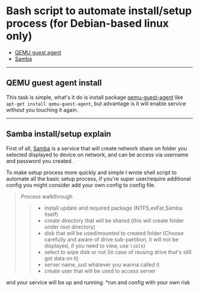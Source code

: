 # Bash script to automate install/setup process (for Debian-based linux only)
- [QEMU guest agent](https://github.com/P-CAST/bash_script_for_homelab/new/main?readme=1#qemu-guest-agent-install)
- [Samba](https://github.com/P-CAST/bash_script_for_homelab/new/main?readme=1#samba-installsetup-explain)

---

## QEMU guest agent install
This task is simple, what's it do is install package [qemu-guest-agent](https://packages.ubuntu.com/bionic/qemu-guest-agent) like ```apt-get install qemu-guest-agent```, but advantage is it will enable service without you touching it again.

---

## Samba install/setup explain
First of all, [Samba](https://ubuntu.com/server/docs/samba-file-server) is a service that will create network share on folder you selected displayed to device on network, and can be access via username and password you created.

To make setup process more quickly and simple I wrote shell script to automate all the basic setup process, if you're super user/require additional config you might consider add your own config to config file.

> Process walkthrough
>> - install update and required package (NTFS,exFat,Samba itself)
>> - create directory that will be shared (this will create folder under root directory)
>> - disk that will be used/mounted to created folder (Choose carefully and aware of drive sub-partition, it will not be displayed, if you need to view, use ```lsblk```)
>> - select to wipe disk or not (In case of reusing drive that's still got data on it)
>> - server name, just whatever you wanna called it
>> - create user that will be used to access server

and your service will be up and running. *run and config with your own risk
